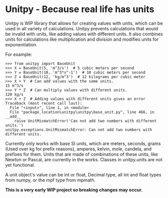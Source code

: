 Unitpy - Because real life has units
==========================

Unitpy is WIP library that allows for creating values with units, which can be used in all variety of calculations. Unitpy prevents calculations that would be invalid with units, like adding values with different units. It also combines units for calculations like multiplication and division and modifies units for exponentiation.

For example:
```{.sourceCode .python}
>>> from unitpy import BaseUnit
>>> X = BaseUnit(5, 'm^3/s')  # 5 cubic meters per second
>>> Y = BaseUnit(10, 'm^3*s^-1')  # 10 cubic meters per second
>>> Z = BaseUnit(12, 'kg/m^3')  # 12 kilograms per cubic meter
>>> X + Y  # Can add values with the same units.
15 m^3/s
>>> Y * Z  # Can multiply values with different units.
120 kg/s
>>> X + Z  # Adding values with different units gives an error
Traceback (most recent call last):
  File "<input>", line 1, in <module>
  File "package_location\unitpy\unitpy\base_unit.py", line 466, in __add__
    raise UnitMismatchError('Can not add two numbers with different units.')
unitpy.exceptions.UnitMismatchError: Can not add two numbers with different units.
```

Currently only works with base SI units, which are meters, seconds, grams (Used over kg for prefix reasons), amperes, kelvin, mole, candela, and prefixes for them. Units that are made of combinations of these units, like Newton or Pascal, are currently in the works. Classes in unitpy.units are not yet functional.

A unit object's value can be int or float, Decimal type, all int and float types from numpy, or the mpf type from mpmath.

**This is a very early WIP project so breaking changes may occur.**